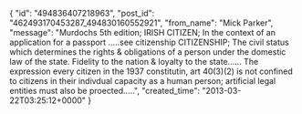  {
   "id": "494836407218963",
   "post_id": "462493170453287_494830160552921",
   "from_name": "Mick Parker",
   "message": "Murdochs 5th edition; IRISH CITIZEN; In the context of an application for a passport .....see citizenship CITIZENSHIP; The civil status which determines the rights & obligations of a person under the domestic law of the state. Fidelity to the nation & loyalty to the state...... The expression every citizen in the 1937 constitutin, art 40(3)(2) is not confined to citizens in their indivdual capacity as a human person; artificial legal entities must also be proected.....",
   "created_time": "2013-03-22T03:25:12+0000"
 }
